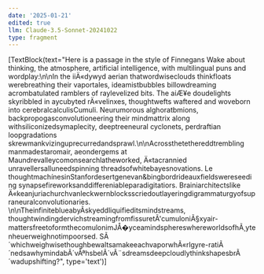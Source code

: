 ```yaml
---
date: '2025-01-21'
edited: true
llm: Claude-3.5-Sonnet-20241022
type: fragment
---
```


[TextBlock(text="Here is a passage in the style of Finnegans Wake about thinking, the atmosphere, artificial intelligence, with multilingual puns and wordplay:\n\nIn the iiÄ«dywyd aerian thatwordwiseclouds thinkfloats werebreathing their vaportales, ideamistbubbles billowdreaming acrombatulated ramblers of raylevelized bits. The aiÆ¥e doudelights skyribbled in aycubyted rÄ«velinxes, thoughtwefts waftered and woveborn into cerebralcalculisCumuli. Neurumorous alghoratbmions, backpropogasconvolutioneering their mindmattrix along withsiliconizedsymaplecity, deeptreeneural cyclonets, perdraftian loopgradations skrewmankvizinguprecurredandsprawl.\n\nAcrossthetethereddtrembling manmadestaromair, aeondergems at Maundrevalleycomonsearchlatheworked, Ä«tacrannied unravellersalluneedspinning threadsofwhitebayesnovations. Le thoughtmachínesinStanfordesertgenevan&bingbordrideauxfieldswereseeding synapsefireworksanddiffereniableparadigitatiors. Brainiarchitectslike Ä«keanjuriachurchvanleckwernblocksscriedoutlayeringdigrammaturgyofsupraneuralconvolutionaries. \n\nTheinfiniteblueabyÃskyeddliquifieditsmindstreams, thoughtwindingdervichstreamingfromfissuretÃ'cumuloniÃ§xyair-mattersfreetoformthecomulonimJÅ�yceamindsphereswhereworldsofhÃ¸ytenheuerweighnotimpoorsed. SÃ´whichweighwisethoughbewaltsamakeeachvaporwhÃ«rlgyre-ratiÃ´nedsawhymindabÃ´vÃªhsbelÃ´vÃ¨sdreamsdeepcloudlythinkshapesbrÃ´wadupshifting?", type='text')]